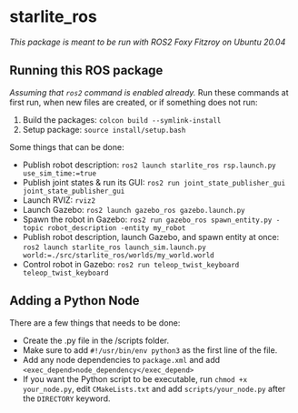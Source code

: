 # starlite_ros
*This package is meant to be run with ROS2 Foxy Fitzroy on Ubuntu 20.04*

## Running this ROS package
*Assuming that `ros2` command is enabled already.*
Run these commands at first run, when new files are created, or if something does not run:
1. Build the packages: `colcon build --symlink-install`
2. Setup package: `source install/setup.bash`

Some things that can be done:
- Publish robot description: `ros2 launch starlite_ros rsp.launch.py use_sim_time:=true`
- Publish joint states & run its GUI: `ros2 run joint_state_publisher_gui joint_state_publisher_gui`
- Launch RVIZ: `rviz2`
- Launch Gazebo: `ros2 launch gazebo_ros gazebo.launch.py`
- Spawn the robot in Gazebo: `ros2 run gazebo_ros spawn_entity.py -topic robot_description -entity my_robot`
- Publish robot description, launch Gazebo, and spawn entity at once: `ros2 launch starlite_ros launch_sim.launch.py world:=./src/starlite_ros/worlds/my_world.world`
- Control robot in Gazebo: `ros2 run teleop_twist_keyboard teleop_twist_keyboard`

## Adding a Python Node
There are a few things that needs to be done:
- Create the .py file in the /scripts folder.
- Make sure to add `#!/usr/bin/env python3` as the first line of the file.
- Add any node dependencies to `package.xml` and add `<exec_depend>node_dependency</exec_depend>`
- If you want the Python script to be executable, run `chmod +x your_node.py`, edit `CMakeLists.txt` and add `scripts/your_node.py` after the `DIRECTORY` keyword.